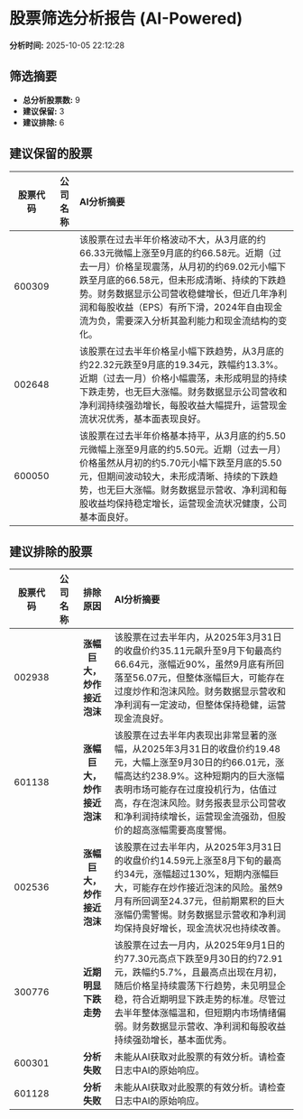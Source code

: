 # 股票筛选分析报告 (AI-Powered)

**分析时间:** 2025-10-05 22:12:28

## 筛选摘要

- **总分析股票数:** 9
- **建议保留:** 3
- **建议排除:** 6

## 建议保留的股票

| 股票代码 | 公司名称 | AI分析摘要 |
|:---:|:---:|:---|
| 600309 |  | 该股票在过去半年价格波动不大，从3月底的约66.33元微幅上涨至9月底的约66.58元。近期（过去一月）价格呈现震荡，从月初的约69.02元小幅下跌至月底的66.58元，但未形成清晰、持续的下跌趋势。财务数据显示公司营收稳健增长，但近几年净利润和每股收益（EPS）有所下滑，2024年自由现金流为负，需要深入分析其盈利能力和现金流结构的变化。 |
| 002648 |  | 该股票在过去半年价格呈小幅下跌趋势，从3月底的约22.32元跌至9月底的19.34元，跌幅约13.3%。近期（过去一月）价格小幅震荡，未形成明显的持续下跌走势，也无巨大涨幅。财务数据显示公司营收和净利润持续强劲增长，每股收益大幅提升，运营现金流状况优秀，基本面表现良好。 |
| 600050 |  | 该股票在过去半年价格基本持平，从3月底的约5.50元微幅上涨至9月底的约5.50元。近期（过去一月）价格虽然从月初的约5.70元小幅下跌至月底的5.50元，但期间波动较大，未形成清晰、持续的下跌趋势，也无巨大涨幅。财务数据显示营收、净利润和每股收益均保持稳定增长，运营现金流状况健康，公司基本面良好。 |

## 建议排除的股票

| 股票代码 | 公司名称 | 排除原因 | AI分析摘要 |
|:---:|:---:|:---:|:---|
| 002938 |  | **涨幅巨大，炒作接近泡沫** | 该股票在过去半年内，从2025年3月31日的收盘价约35.11元飙升至9月下旬最高约66.64元，涨幅近90%，虽然9月底有所回落至56.07元，但整体涨幅巨大，可能存在过度炒作和泡沫风险。财务数据显示营收和净利润有一定波动，但整体保持稳健，运营现金流良好。 |
| 601138 |  | **涨幅巨大，炒作接近泡沫** | 该股票在过去半年内表现出非常显著的涨幅，从2025年3月31日的收盘价约19.48元，大幅上涨至9月30日的约66.01元，涨幅高达约238.9%。这种短期内的巨大涨幅表明市场可能存在过度投机行为，估值过高，存在泡沫风险。财务报表显示公司营收和净利润持续增长，运营现金流强劲，但股价的超高涨幅需要高度警惕。 |
| 002536 |  | **涨幅巨大，炒作接近泡沫** | 该股票在过去半年内，从2025年3月31日的收盘价约14.59元上涨至8月下旬的最高约34元，涨幅超过130%，短期内涨幅巨大，可能存在炒作接近泡沫的风险。虽然9月有所回调至24.37元，但前期累积的巨大涨幅仍需警惕。财务数据显示营收和净利润均保持良好增长，现金流状况也持续改善。 |
| 300776 |  | **近期明显下跌走势** | 该股票在过去一月内，从2025年9月1日的约77.30元高点下跌至9月30日的约72.91元，跌幅约5.7%，且最高点出现在月初，随后价格呈持续震荡下行趋势，未见明显企稳，符合近期明显下跌走势的标准。尽管过去半年整体涨幅温和，但短期内市场情绪偏弱。财务数据显示营收、净利润和每股收益持续强劲增长，基本面优秀。 |
| 600301 |  | **分析失败** | 未能从AI获取对此股票的有效分析。请检查日志中AI的原始响应。 |
| 601128 |  | **分析失败** | 未能从AI获取对此股票的有效分析。请检查日志中AI的原始响应。 |
